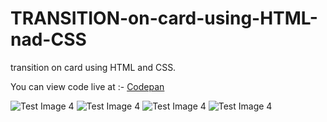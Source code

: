 # TRANSITION-on-card-using-HTML-nad-CSS
transition on card using HTML and CSS.

 You can view code live at :- [Codepan]
 
![Test Image 4](https://github.com/sonumahajan/testing/blob/master/photos/pic1.png)
![Test Image 4](https://github.com/sonumahajan/testing/blob/master/photos/pic2.png)
![Test Image 4](https://github.com/sonumahajan/testing/blob/master/photos/pic3.png)
![Test Image 4](https://github.com/sonumahajan/testing/blob/master/photos/pic4.png)

[codepan]: https://codepen.io/sonumahajan/pen/OJLvjmz
